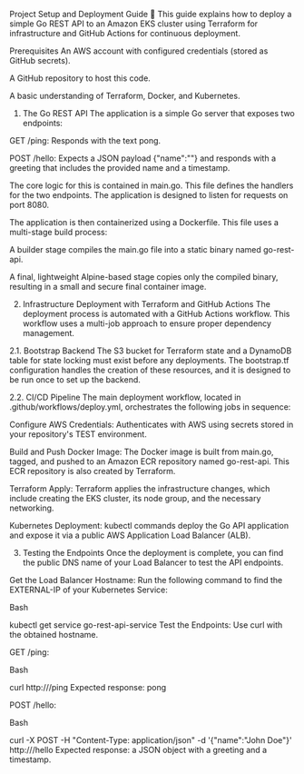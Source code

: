 Project Setup and Deployment Guide 🚀
This guide explains how to deploy a simple Go REST API to an Amazon EKS cluster using Terraform for infrastructure and GitHub Actions for continuous deployment.

Prerequisites
An AWS account with configured credentials (stored as GitHub secrets).

A GitHub repository to host this code.

A basic understanding of Terraform, Docker, and Kubernetes.

1. The Go REST API
The application is a simple Go server that exposes two endpoints:

GET /ping: Responds with the text pong.

POST /hello: Expects a JSON payload {"name":"<name>"} and responds with a greeting that includes the provided name and a timestamp.

The core logic for this is contained in main.go. This file defines the handlers for the two endpoints. The application is designed to listen for requests on port 8080.

The application is then containerized using a Dockerfile. This file uses a multi-stage build process:

A builder stage compiles the main.go file into a static binary named go-rest-api.

A final, lightweight Alpine-based stage copies only the compiled binary, resulting in a small and secure final container image.

2. Infrastructure Deployment with Terraform and GitHub Actions
The deployment process is automated with a GitHub Actions workflow. This workflow uses a multi-job approach to ensure proper dependency management.

2.1. Bootstrap Backend
The S3 bucket for Terraform state and a DynamoDB table for state locking must exist before any deployments. The bootstrap.tf configuration handles the creation of these resources, and it is designed to be run once to set up the backend.

2.2. CI/CD Pipeline
The main deployment workflow, located in .github/workflows/deploy.yml, orchestrates the following jobs in sequence:

Configure AWS Credentials: Authenticates with AWS using secrets stored in your repository's TEST environment.

Build and Push Docker Image: The Docker image is built from main.go, tagged, and pushed to an Amazon ECR repository named go-rest-api. This ECR repository is also created by Terraform.

Terraform Apply: Terraform applies the infrastructure changes, which include creating the EKS cluster, its node group, and the necessary networking.

Kubernetes Deployment: kubectl commands deploy the Go API application and expose it via a public AWS Application Load Balancer (ALB).

3. Testing the Endpoints
Once the deployment is complete, you can find the public DNS name of your Load Balancer to test the API endpoints.

Get the Load Balancer Hostname: Run the following command to find the EXTERNAL-IP of your Kubernetes Service:

Bash

kubectl get service go-rest-api-service
Test the Endpoints: Use curl with the obtained hostname.

GET /ping:

Bash

curl http://<your-load-balancer-hostname>/ping
Expected response: pong

POST /hello:

Bash

curl -X POST -H "Content-Type: application/json" -d '{"name":"John Doe"}' http://<your-load-balancer-hostname>/hello
Expected response: a JSON object with a greeting and a timestamp.



